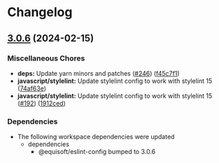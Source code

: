 # Changelog

## [3.0.6](https://github.com/kronostechnologies/standards/compare/eslint-config-react-v3.0.5...eslint-config-react-v3.0.6) (2024-02-15)


### Miscellaneous Chores

* **deps:** Update yarn minors and patches ([#246](https://github.com/kronostechnologies/standards/issues/246)) ([f45c7f1](https://github.com/kronostechnologies/standards/commit/f45c7f179d0c879f81c5adbcbb4550c9882e7a15))
* **javascript/stylelint:** Update stylelint config to work with stylelint 15 ([74af63e](https://github.com/kronostechnologies/standards/commit/74af63eae81047c9bd2ed988a2858b21e74427e1))
* **javascript/stylelint:** Update stylelint config to work with stylelint 15 ([#192](https://github.com/kronostechnologies/standards/issues/192)) ([1912ced](https://github.com/kronostechnologies/standards/commit/1912cedc0474a4ef28a701f80c5f67e994ac670b))


### Dependencies

* The following workspace dependencies were updated
  * dependencies
    * @equisoft/eslint-config bumped to 3.0.6
